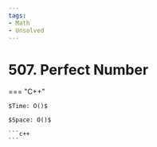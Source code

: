 ```yaml
---
tags:
- Math
- Unsolved
---
```



# 507. Perfect Number

=== "C++"

    $Time: O()$

    $Space: O()$

    ```c++
    ```